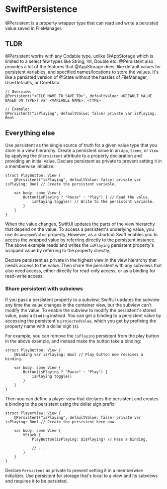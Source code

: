 # SwiftPersistence

@Persistent is a property wrapper type that can read and write a persisted value saved in FileManager.

## TLDR
@Persistent works with any Codable type, unlike @AppStorage which is limited to a select few types like String, Int, Double etc.
@Persistent also provides a lot of the features that @AppStorage does, like default values for persistent variables, and specified names/locations to store the values.
It's like a persisted version of @State without the hassles of FileManager, UserDefaults, or CoreData.

    // Overview:
    @Persistent("<FILE NAME TO SAVE TO>", defaultValue: <DEFAULT VALUE BASED ON TYPE>) var <VARIABLE NAME>: <TYPE>

    // Example:
    @Persistent("isPlaying", defaultValue: false) private var isPlaying: Bool

## Everything else
Use persistent as the single source of truth for a given value type that you
store in a view hierarchy. Create a persistent value in an ``App``, ``Scene``,
or ``View`` by applying the `@Persistent` attribute to a property declaration
and providing an initial value. Declare persistent as private to prevent setting
it in a memberwise initialize:

    struct PlayButton: View {
        @Persistent("isPlaying", defaultValue: false) private var isPlaying: Bool // Create the persistent variable.

        var body: some View {
            Button(isPlaying ? "Pause" : "Play") { // Read the value.
                isPlaying.toggle() // Write to the persistent variable.
            }
        }
    }

When the value changes, SwiftUI updates the parts of the view hierarchy that depend on the value.
To access a persistent's underlying value, you use its ``wrappedValue`` property.
However, as a shortcut Swift enables you to access the wrapped value by
referring directly to the persistent instance. The above example reads and
writes the `isPlaying` persistent property's wrapped value by referring to the
property directly.

Declare persistent as private in the highest view in the view hierarchy that
needs access to the value. Then share the persistent with any subviews that also
need access, either directly for read-only access, or as a binding for
read-write access.

### Share persistent with subviews

If you pass a persistent property to a subview, SwiftUI updates the subview
any time the value changes in the container view, but the subview can't
modify the value. To enable the subview to modify the persistent's stored value,
pass a ``Binding`` instead. You can get a binding to a persistent value by
accessing the persistent's ``projectedValue``, which you get by prefixing the
property name with a dollar sign (`$`).

For example, you can remove the `isPlaying` persistent from the play button in
the above example, and instead make the button take a binding:

    struct PlayButton: View {
        @Binding var isPlaying: Bool // Play button now receives a binding.

        var body: some View {
            Button(isPlaying ? "Pause" : "Play") {
                isPlaying.toggle()
            }
        }
    }

Then you can define a player view that declares the persistent and creates a
binding to the persistent using the dollar sign prefix:

    struct PlayerView: View {
        @Persistent("isPlaying", defaultValue: false) private var isPlaying: Bool // Create the persistent here now.

        var body: some View {
            VStack {
                PlayButton(isPlaying: $isPlaying) // Pass a binding.

                // ...
            }
        }
    }

Declare ``Persistent`` as private to prevent setting it in a memberwise initializer.
Use persistent for storage that's local to a view and its subviews and requires it to be persisted.
